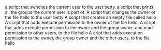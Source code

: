  a script that switches the current user to the user betty.
a script that prints all the groups the current user is part of.
  A script that changes the owner of the file hello to the user betty
A script that creates an empty file called hello
A  script that adds execute permission to the owner of the file hello.
A script that adds execute permission to the owner and the group owner, and read permission to other users, to the file hello
A cript that adds execution permission to the owner, the group owner and the other users, to the file hello
